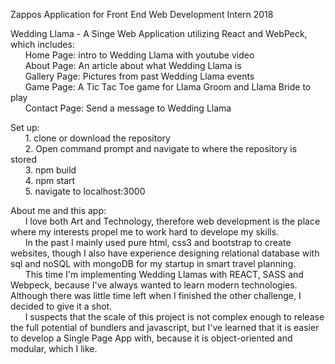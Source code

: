 Zappos Application for Front End Web Development Intern 2018

Wedding Llama - A Singe Web Application utilizing React and WebPeck, which includes:  <br />
&nbsp; &nbsp;&nbsp; &nbsp;Home Page: intro to Wedding Llama with youtube video<br />
&nbsp; &nbsp;&nbsp; &nbsp;About Page: An article about what Wedding Llama is<br />
&nbsp; &nbsp;&nbsp; &nbsp;Gallery Page: Pictures from past Wedding Llama events<br />
&nbsp; &nbsp;&nbsp; &nbsp;Game Page: A Tic Tac Toe game for Llama Groom and Llama Bride to play <br />
&nbsp; &nbsp;&nbsp; &nbsp;Contact Page: Send a message to Wedding Llama<br />

Set up:  <br />
  &nbsp; &nbsp;&nbsp; &nbsp;1. clone or download the repository  <br />
  &nbsp; &nbsp;&nbsp; &nbsp;2. Open command prompt and navigate to where the repository is stored <br />
  &nbsp; &nbsp;&nbsp; &nbsp;3. npm build <br />
  &nbsp; &nbsp;&nbsp; &nbsp;4. npm start  <br />
   &nbsp; &nbsp;&nbsp; &nbsp;5. navigate to localhost:3000  <br />
  
About me and this app:  <br />
    &nbsp; &nbsp;&nbsp; &nbsp;I love both Art and Technology, therefore web development is the place where my interests propel me to work hard to develope my skills. <br />
    &nbsp; &nbsp;&nbsp; &nbsp;In the past I mainly used pure html, css3 and bootstrap to create websites, though I also have experience designing relational database with sql and noSQL with mongoDB for my startup in smart travel planning.  <br/>
    &nbsp; &nbsp;&nbsp; &nbsp;This time I'm implementing Wedding Llamas with REACT, SASS and Webpeck, because I've always wanted to learn modern technologies. <br/>
   Although there was little time left when I finished the other challenge, I decided to give it a shot. <br/>
    &nbsp; &nbsp;&nbsp; &nbsp;I suspects that the scale of this project is not complex enough to release the full potential of bundlers and javascript, but I've learned that it is easier to develop a Single Page App with, because it is object-oriented and modular, which I like. <br />

